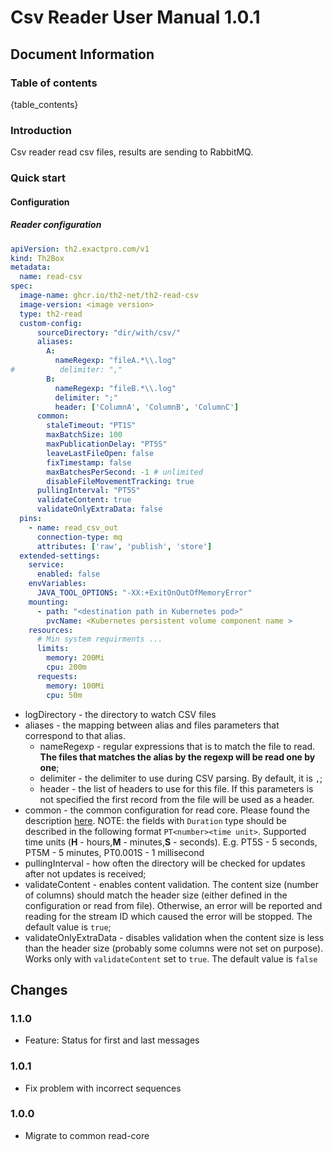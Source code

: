 # Csv Reader User Manual 1.0.1

## Document Information

### Table of contents

{table_contents}

### Introduction

Csv reader read csv files, results are sending to RabbitMQ.

### Quick start

#### Configuration

##### Reader configuration

```yaml
apiVersion: th2.exactpro.com/v1
kind: Th2Box
metadata:
  name: read-csv
spec:
  image-name: ghcr.io/th2-net/th2-read-csv
  image-version: <image version>
  type: th2-read
  custom-config:
      sourceDirectory: "dir/with/csv/"
      aliases:
        A:
          nameRegexp: "fileA.*\\.log"
#          delimiter: ","
        B:
          nameRegexp: "fileB.*\\.log"
          delimiter: ";"
          header: ['ColumnA', 'ColumnB', 'ColumnC']
      common:
        staleTimeout: "PT1S"
        maxBatchSize: 100
        maxPublicationDelay: "PT5S"
        leaveLastFileOpen: false
        fixTimestamp: false
        maxBatchesPerSecond: -1 # unlimited
        disableFileMovementTracking: true
      pullingInterval: "PT5S"
      validateContent: true
      validateOnlyExtraData: false
  pins:
    - name: read_csv_out
      connection-type: mq
      attributes: ['raw', 'publish', 'store']
  extended-settings:
    service:
      enabled: false
    envVariables:
      JAVA_TOOL_OPTIONS: "-XX:+ExitOnOutOfMemoryError"
    mounting:
      - path: "<destination path in Kubernetes pod>"
        pvcName: <Kubernetes persistent volume component name >
    resources:
      # Min system requirments ...
      limits:
        memory: 200Mi
        cpu: 200m
      requests:
        memory: 100Mi
        cpu: 50m
```

+ logDirectory - the directory to watch CSV files
+ aliases - the mapping between alias and files parameters that correspond to that alias. 
    + nameRegexp - regular expressions that is to match the file to read. **The files that matches the alias by the regexp will be read one by one**;
    + delimiter - the delimiter to use during CSV parsing. By default, it is `,`;
    + header - the list of headers to use for this file. If this parameters is not specified the first record from the file will be used as a header.
+ common - the common configuration for read core. Please found the description [here](https://github.com/th2-net/th2-read-file-common-core/blob/master/README.md#configuration).
  NOTE: the fields with `Duration` type should be described in the following format `PT<number><time unit>`.
  Supported time units (**H** - hours,**M** - minutes,**S** - seconds). E.g. PT5S - 5 seconds, PT5M - 5 minutes, PT0.001S - 1 millisecond
+ pullingInterval - how often the directory will be checked for updates after not updates is received;
+ validateContent - enables content validation.
  The content size (number of columns) should match the header size (either defined in the configuration or read from file).
  Otherwise, an error will be reported and reading for the stream ID which caused the error will be stopped.
  The default value is `true`;
+ validateOnlyExtraData - disables validation when the content size is less than the header size (probably some columns were not set on purpose).
  Works only with `validateContent` set to `true`. The default value is `false`

## Changes

### 1.1.0

+ Feature: Status for first and last messages

### 1.0.1

+ Fix problem with incorrect sequences

### 1.0.0

+ Migrate to common read-core